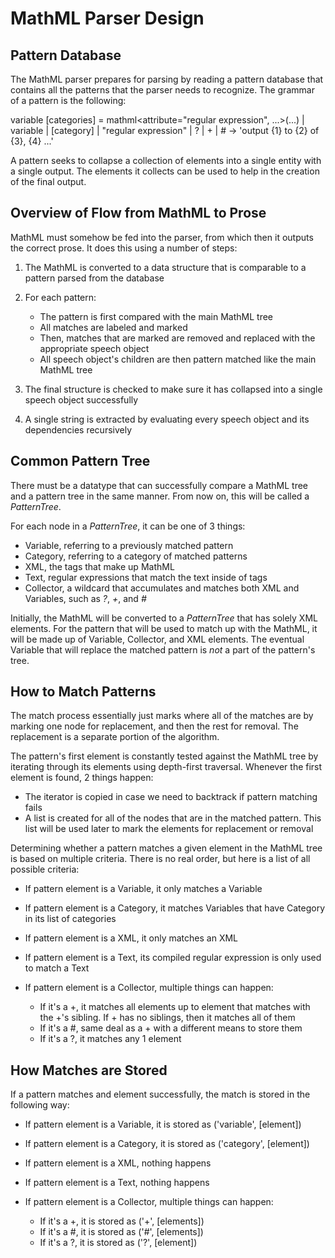 # MathML Parser Design

## Pattern Database

The MathML parser prepares for parsing by reading a pattern database that contains all the patterns that the parser needs to recognize. The grammar of a pattern is the following:

variable [categories] = mathml<attribute="regular expression", ...>(...) | variable | [category] | "regular expression" | ? | + | # -> 'output {1} to {2} of {3}, {4} ...'

A pattern seeks to collapse a collection of elements into a single entity with a single output. The elements it collects can be used to help in the creation of the final output.

## Overview of Flow from MathML to Prose

MathML must somehow be fed into the parser, from which then it outputs the correct prose. It does this using a number of steps:

1. The MathML is converted to a data structure that is comparable to a pattern parsed from the database
2. For each pattern:

    * The pattern is first compared with the main MathML tree
	* All matches are labeled and marked
	* Then, matches that are marked are removed and replaced with the appropriate speech object
	* All speech object's children are then pattern matched like the main MathML tree
	
3. The final structure is checked to make sure it has collapsed into a single speech object successfully
4. A single string is extracted by evaluating every speech object and its dependencies recursively

## Common Pattern Tree

There must be a datatype that can successfully compare a MathML tree and a pattern tree in the same manner. From now on, this will be called a *PatternTree*.

For each node in a *PatternTree*, it can be one of 3 things:

* Variable, referring to a previously matched pattern
* Category, referring to a category of matched patterns
* XML, the tags that make up MathML
* Text, regular expressions that match the text inside of tags
* Collector, a wildcard that accumulates and matches both XML and Variables, such as *?*, *+*, and *#*

Initially, the MathML will be converted to a *PatternTree* that has solely XML elements. For the pattern that will be used to match up with the MathML, it will be made up of Variable, Collector, and XML elements. The eventual Variable that will replace the matched pattern is *not* a part of the pattern's tree.

## How to Match Patterns

The match process essentially just marks where all of the matches are by marking one node for replacement, and then the rest for removal. The replacement is a separate portion of the algorithm.

The pattern's first element is constantly tested against the MathML tree by iterating through its elements using depth-first traversal. Whenever the first element is found, 2 things happen:

* The iterator is copied in case we need to backtrack if pattern matching fails
* A list is created for all of the nodes that are in the matched pattern. This list will be used later to mark the elements for replacement or removal

Determining whether a pattern matches a given element in the MathML tree is based on multiple criteria. There is no real order, but here is a list of all possible criteria:

* If pattern element is a Variable, it only matches a Variable
* If pattern element is a Category, it matches Variables that have Category in its list of categories
* If pattern element is a XML, it only matches an XML
* If pattern element is a Text, its compiled regular expression is only used to match a Text
* If pattern element is a Collector, multiple things can happen:
    
	* If it's a +, it matches all elements up to element that matches with the +'s sibling. If + has no siblings, then it matches all of them
	* If it's a #, same deal as a + with a different means to store them
	* If it's a ?, it matches any 1 element

## How Matches are Stored

If a pattern matches and element successfully, the match is stored in the following way:

* If pattern element is a Variable, it is stored as ('variable', [element])
* If pattern element is a Category, it is stored as ('category', [element])
* If pattern element is a XML, nothing happens
* If pattern element is a Text, nothing happens
* If pattern element is a Collector, multiple things can happen:

    * If it's a +, it is stored as ('+', [elements])
	* If it's a #, it is stored as ('#', [elements])
	* If it's a ?, it is stored as ('?', [element])